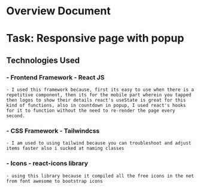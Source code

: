 # Overview Document

# Task: Responsive page with popup

## Technologies Used

### - **Frontend Framework - React JS**
    - I used this framework because, first its easy to use when there is a repetitive component, then its for the mobile part wherein you tapped then logos to show their details react's useState is great for this kind of functions, also in countdown in popup, I used react's hooks for it to function without the need to re-render the page every second. 

### - **CSS Framework - Tailwindcss**
    - I am used to using tailwind because you can troubleshoot and adjust items faster also i sucked at naming classes 

### - **Icons - react-icons library**
    - using this library because it compiled all the free icons in the net from font awesome to bootstrap icons


